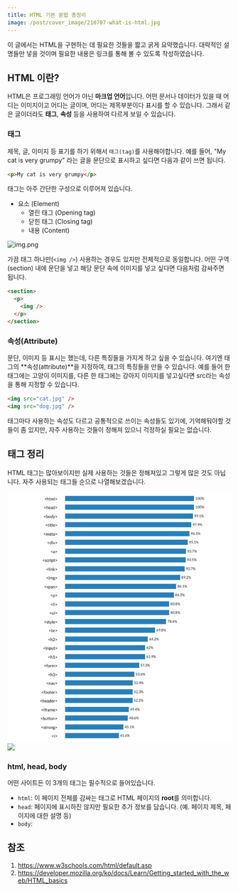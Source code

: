 ```yaml
---
title: HTML 기본 문법 총정리
image: /post/cover_image/210707-what-is-html.jpg
---
```


이 글에서는 HTML을 구현하는 데 필요한 것들을 짧고 굵게 요약했습니다. 
대략적인 설명들만 넣을 것이며 필요한 내용은 링크를 통해 볼 수 있도록 작성하였습니다.

## HTML 이란?

HTML은 프로그래밍 언어가 아닌 **마크업 언어**입니다. 어떤 문서나 데이터가 있을 때 어디는 이미지이고
어디는 글이며, 어디는 제목부분이다 표시를 할 수 있습니다. 그래서 같은 글이더라도 **태그**, **속성** 등을 사용하여 
다르게 보일 수 있습니다.

### 태그

제목, 글, 이미지 등 표기를 하기 위해서 `태그(tag)`를 사용해야합니다. 예를 들어, "My cat is very grumpy"
라는 글을 문단으로 표시하고 싶다면 다음과 같이 쓰면 됩니다.

```html
<p>My cat is very grumpy</p>
```

태그는 아주 간단한 구성으로 이루어져 있습니다. 

- 요소 (Element)
  - 열린 태그 (Opening tag)
  - 닫힌 태그 (Closing tag)
  - 내용 (Content)

![img.png](/post/image/html/210707-what-is-html/img.png)

가끔 태그 하나만(`<img />`) 사용하는 경우도 있지만 전체적으로 동일합니다. 어떤 구역(section) 내에 문단을 넣고
해당 문단 속에 이미지를 넣고 싶다면 다음처럼 감싸주면 됩니다.

```html
<section>
  <p>
    <img />
  </p>
</section>
```

### 속성(Attribute)

문단, 이미지 등 표시는 했는데, 다른 특징들을 가지게 하고 싶을 수 있습니다. 
여기엔 태그의 **속성(attribute)**을 지정하여, 태그의 특징들을 만들 수 있습니다. 
예를 들어 한 태그에는 고양이 이미지를, 다른 한 태그에는 강아지 이미지를 넣고싶다면 src라는 속성을 통해 지정할 수 있습니다.

```html
<img src="cat.jpg" />
<img src="dog.jpg" />
```

태그마다 사용하는 속성도 다르고 공통적으로 쓰이는 속성들도 있기에, 기억해둬야할 것들이 좀 있지만, 자주 사용하는 것들이 정해져 있으니
걱정하실 필요는 없습니다.

## 태그 정리

HTML 태그는 많아보이지만 실제 사용하는 것들은 정해져있고 그렇게 많은 것도 아닙니다. 자주 사용되는 태그들 순으로 나열해보겠습니다.


![](../../static/post/image/html/210707-what-is-html/fb58ae29.png)
![](/post/image/html/210707-what-is-html/fb58ae29.png)

### html, head, body

어떤 사이트든 이 3개의 태그는 필수적으로 들어있습니다.

- `html`: 이 페이지 전체를 감싸는 태그로 HTML 페이지의 **root**를 의미합니다.
- `head`: 페이지에 표시하진 않지만 필요한 추가 정보를 담습니다. (예. 페이지 제목, 페이지에 대한 설명 등)  
- `body`: 



## 참조 
1. https://www.w3schools.com/html/default.asp
2. https://developer.mozilla.org/ko/docs/Learn/Getting_started_with_the_web/HTML_basics
